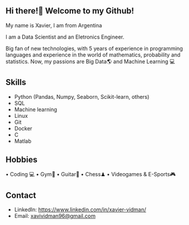 ## Hi there!👋 Welcome to my Github!

My name is Xavier, I am from Argentina

I am a Data Scientist and an Eletronics Engineer.

Big fan of new technologies, with 5 years of experience in programming languages and experience in the world of mathematics, probability and statistics. Now, my passions are Big Data🌎 and Machine Learning 💻

## Skills
- Python (Pandas, Numpy, Seaborn, Scikit-learn, others)
- SQL
- Machine learning
- Linux
- Git
- Docker
- C
- Matlab

## Hobbies
• Coding 💻
• Gym💪
• Guitar🎸
• Chess♟
• Videogames & E-Sports🎮


## Contact
- LinkedIn: https://www.linkedin.com/in/xavier-vidman/
- Email: xavividman96@gmail.com



<!--
**namdiv/namdiv** is a ✨ _special_ ✨ repository because its `README.md` (this file) appears on your GitHub profile.

Here are some ideas to get you started:

- 🔭 I’m currently working on ...
- 🌱 I’m currently learning ...
- 👯 I’m looking to collaborate on ...
- 🤔 I’m looking for help with ...
- 💬 Ask me about ...
- 📫 How to reach me: ...
- 😄 Pronouns: ...
- ⚡ Fun fact: ...
-->
